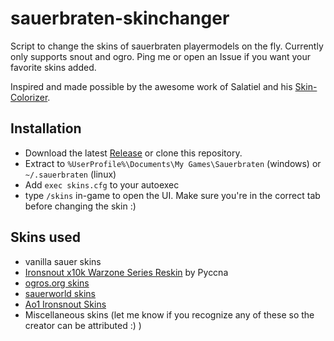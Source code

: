 # sauerbraten-skinchanger

Script to change the skins of sauerbraten playermodels on the fly.
Currently only supports snout and ogro.
Ping me or open an Issue if you want your favorite skins added.

Inspired and made possible by the awesome work of Salatiel and his [Skin-Colorizer](https://github.com/SalatielSauer/Sauer-Skin-Colorizer).

## Installation

* Download the latest [Release](https://github.com/27thLiz/sauerbraten-skinchanger/releases) or clone this repository.
* Extract to `%UserProfile%\Documents\My Games\Sauerbraten` (windows)
or `~/.sauerbraten` (linux)
* Add `exec skins.cfg` to your autoexec
* type `/skins` in-game to open the UI.
Make sure you're in the correct tab before changing the skin :)


## Skins used

* vanilla sauer skins
* [Ironsnout x10k Warzone Series Reskin](http://quadropolis.us/node/3832) by Pyccna
* [ogros.org skins](http://sauerleague.org/index.php/skins-snoutx10k)
* [sauerworld skins](https://www.sauerworld.org/modding/)
* [Ao1 Ironsnout Skins](http://quadropolis.us/node/4321)
* Miscellaneous skins (let me know if you recognize any of these so the creator can be attributed :) )
